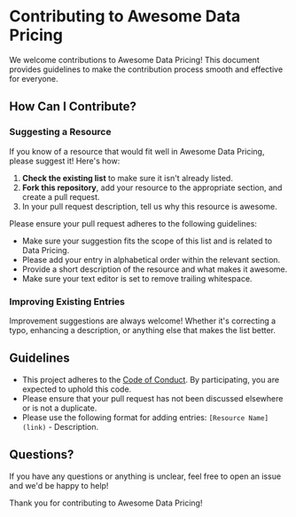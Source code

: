 # Contributing to Awesome Data Pricing

We welcome contributions to Awesome Data Pricing! This document provides guidelines to make the contribution process smooth and effective for everyone.

## How Can I Contribute?

### Suggesting a Resource

If you know of a resource that would fit well in Awesome Data Pricing, please suggest it! Here's how:

1. **Check the existing list** to make sure it isn't already listed.
2. **Fork this repository**, add your resource to the appropriate section, and create a pull request.
3. In your pull request description, tell us why this resource is awesome.

Please ensure your pull request adheres to the following guidelines:

- Make sure your suggestion fits the scope of this list and is related to Data Pricing.
- Please add your entry in alphabetical order within the relevant section.
- Provide a short description of the resource and what makes it awesome.
- Make sure your text editor is set to remove trailing whitespace.

### Improving Existing Entries

Improvement suggestions are always welcome! Whether it's correcting a typo, enhancing a description, or anything else that makes the list better.

## Guidelines

- This project adheres to the [Code of Conduct](CODE_OF_CONDUCT.md). By participating, you are expected to uphold this code.
- Please ensure that your pull request has not been discussed elsewhere or is not a duplicate.
- Please use the following format for adding entries: `[Resource Name](link)` - Description.

## Questions?

If you have any questions or anything is unclear, feel free to open an issue and we'd be happy to help!

Thank you for contributing to Awesome Data Pricing!
